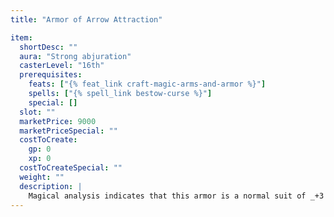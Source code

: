```yaml
---
title: "Armor of Arrow Attraction"

item:
  shortDesc: ""
  aura: "Strong abjuration"
  casterLevel: "16th"
  prerequisites:
    feats: ["{% feat_link craft-magic-arms-and-armor %}"]
    spells: ["{% spell_link bestow-curse %}"]
    special: []
  slot: ""
  marketPrice: 9000
  marketPriceSpecial: ""
  costToCreate:
    gp: 0
    xp: 0
  costToCreateSpecial: ""
  weight: ""
  description: |
    Magical analysis indicates that this armor is a normal suit of _+3 full plate_. However, the armor is cursed. It works normally with regard to melee attacks but actually serves to attract ranged weapons. The wearer takes a -15 penalty to AC against any attack by a ranged weapon. The true nature of the armor does not reveal itself until the character is fired upon in earnest.
---
```

